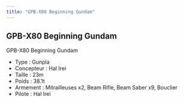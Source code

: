 ```yaml
---
title: "GPB-X80 Beginning Gundam"
---
```


GPB-X80 Beginning Gundam
------------------------




GPB-X80 Beginning Gundam


- Type : Gunpla  
- Concepteur : Hal Irei  
- Taille : 23m  
- Poids : 38.1t  
- Armement : Mitrailleuses x2, Beam Rifle, Beam Saber x9, Bouclier  
- Pilote : Hal Irei

